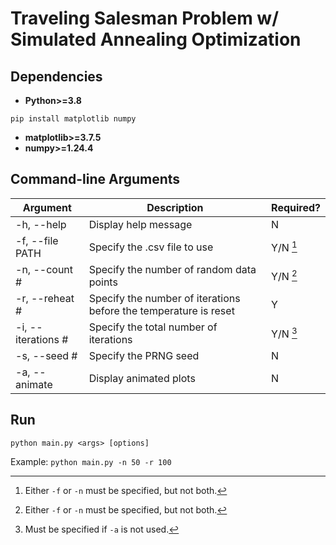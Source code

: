 # Traveling Salesman Problem w/ Simulated Annealing Optimization
## Dependencies
- **Python>=3.8**

```pip install matplotlib numpy```
- **matplotlib>=3.7.5**
- **numpy>=1.24.4**

## Command-line Arguments
|Argument|Description|Required?
|-|-|-
|-h, --help|Display help message|N
|-f, --file PATH|Specify the .csv file to use|Y/N [^1]
|-n, --count #|Specify the number of random data points|Y/N [^1]
|-r, --reheat #|Specify the number of iterations before the temperature is reset|Y
|-i, --iterations #|Specify the total number of iterations|Y/N [^2]
|-s, --seed #|Specify the PRNG seed|N
|-a, --animate|Display animated plots|N

[^1]: Either ```-f``` or ```-n``` must be specified, but not both.
[^2]: Must be specified if ```-a``` is not used.

## Run
```python main.py <args> [options]```

Example:
```python main.py -n 50 -r 100```
